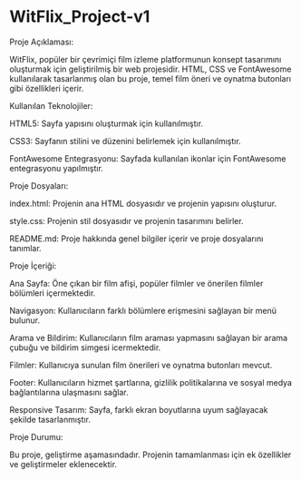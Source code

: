 # WitFlix_Project-v1

Proje Açıklaması:

WitFlix, popüler bir çevrimiçi film izleme platformunun konsept tasarımını oluşturmak için geliştirilmiş bir web projesidir. HTML, CSS ve FontAwesome kullanılarak tasarlanmış olan bu proje, temel film öneri ve oynatma butonları gibi özellikleri içerir.


Kullanılan Teknolojiler:

HTML5: Sayfa yapısını oluşturmak için kullanılmıştır.

CSS3: Sayfanın stilini ve düzenini belirlemek için kullanılmıştır.

FontAwesome Entegrasyonu: Sayfada kullanılan ikonlar için FontAwesome entegrasyonu yapılmıştır.


Proje Dosyaları:

index.html: Projenin ana HTML dosyasıdır ve projenin yapısını oluşturur.

style.css: Projenin stil dosyasıdır ve projenin tasarımını belirler.

README.md: Proje hakkında genel bilgiler içerir ve proje dosyalarını tanımlar.


Proje İçeriği:

Ana Sayfa: Öne çıkan bir film afişi, popüler filmler ve önerilen filmler bölümleri içermektedir.

Navigasyon: Kullanıcıların farklı bölümlere erişmesini sağlayan bir menü bulunur.

Arama ve Bildirim: Kullanıcıların film araması yapmasını sağlayan bir arama çubuğu ve bildirim simgesi icermektedir.

Filmler: Kullanıcıya sunulan film önerileri ve oynatma butonları mevcut.

Footer: Kullanıcıların hizmet şartlarına, gizlilik politikalarına ve sosyal medya bağlantılarına ulaşmasını sağlar.

Responsive Tasarım: Sayfa, farklı ekran boyutlarına uyum sağlayacak şekilde tasarlanmıştır.


Proje Durumu:

Bu proje, geliştirme aşamasındadır. Projenin tamamlanması için ek özellikler ve geliştirmeler eklenecektir.

